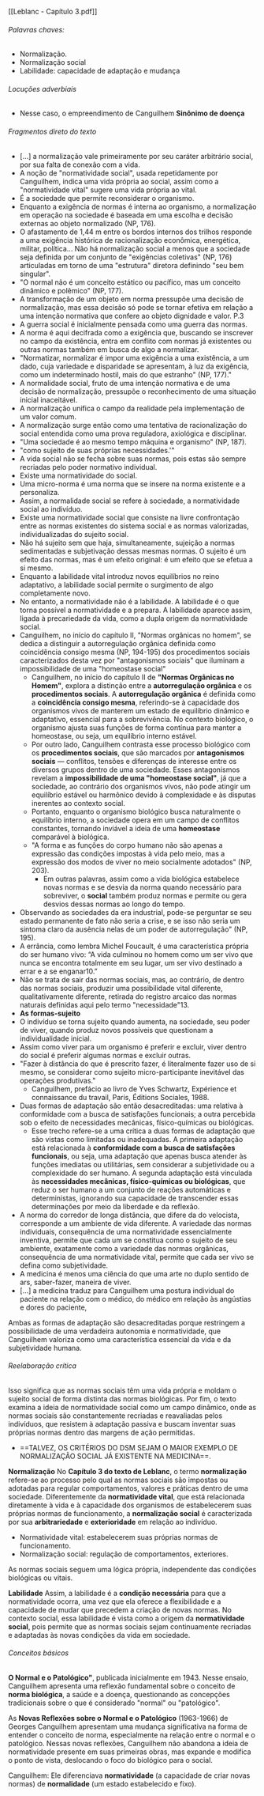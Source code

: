 [[Leblanc - Capítulo 3.pdf]]

###### Palavras chaves:
- Normalização.
- Normalização social
- Labilidade: capacidade de adaptação e mudança
###### Locuções adverbiais 
- Nesse caso, o empreendimento de Canguilhem
**Sinônimo de doença**

###### Fragmentos direto do texto
- [...] a normalização vale primeiramente por seu caráter arbitrário social, por sua falta de conexão com a vida.
- A noção de "normatividade social", usada repetidamente por Canguilhem, indica uma vida própria ao social, assim como a "normatividade vital" sugere uma vida própria ao vital.
- É a sociedade que permite reconsiderar o organismo.
- Enquanto a exigência de normas é interna ao organismo, a normalização em operação na sociedade é baseada em uma escolha e decisão externas ao objeto normalizado (NP, 176).
- O afastamento de 1,44 m entre os bordos internos dos trilhos responde a uma exigência histórica de racionalização econômica, energética, militar, política... Não há normalização social a menos que a sociedade seja definida por um conjunto de "exigências coletivas" (NP, 176) articuladas em torno de uma "estrutura" diretora definindo "seu bem singular".
- "O normal não é um conceito estático ou pacífico, mas um conceito dinâmico e polêmico" (NP, 177).
- A transformação de um objeto em norma pressupõe uma decisão de normalização, mas essa decisão só pode se tornar efetiva em relação a uma intenção normativa que confere ao objeto dignidade e valor. P.3
- A guerra social é inicialmente pensada como uma guerra das normas.
- A norma é aqui decifrada como a exigência que, buscando se inscrever no campo da existência, entra em conflito com normas já existentes ou outras normas também em busca de algo a normalizar.
- "Normatizar, normalizar é impor uma exigência a uma existência, a um dado, cuja variedade e disparidade se apresentam, à luz da exigência, como um indeterminado hostil, mais do que estranho" (NP, 177)."
- A normalidade social, fruto de uma intenção normativa e de uma decisão de normalização, pressupõe o reconhecimento de uma situação inicial inaceitável.
- A normalização unifica o campo da realidade pela implementação de um valor comum.
- A normalização surge então como uma tentativa de racionalização do social entendida como uma prova reguladora, axiológica e disciplinar.
- "Uma sociedade é ao mesmo tempo máquina e organismo" (NP, 187).
- "como sujeito de suas próprias necessidades.'"
- A vida social não se fecha sobre suas normas, pois estas são sempre recriadas pelo poder normativo individual.
- Existe uma normatividade do social.
- Uma micro-norma é uma norma que se insere na norma existente e a personaliza.
- Assim, a normalidade social se refere à sociedade, a normatividade social ao indivíduo.
- Existe uma normatividade social que consiste na livre confrontação entre as normas existentes do sistema social e as normas valorizadas, individualizadas do sujeito social.
- Não há sujeito sem que haja, simultaneamente, sujeição a normas sedimentadas e subjetivação dessas mesmas normas. O sujeito é um efeito das normas, mas é um efeito original: é um efeito que se efetua a si mesmo.
- Enquanto a labilidade vital introduz novos equilíbrios no reino adaptativo, a labilidade social permite o surgimento de algo completamente novo.
- No entanto, a normatividade não é a labilidade. A labilidade é o que torna possível a normatividade e a prepara. A labilidade aparece assim, ligada à precariedade da vida, como a dupla origem da normatividade social.
- Canguilhem, no início do capítulo II, "Normas orgânicas no homem", se dedica a distinguir a autorregulação orgânica definida como coincidência consigo mesma (NP, 194-195) dos procedimentos sociais caracterizados desta vez por "antagonismos sociais" que iluminam a impossibilidade de uma "homeostase social"
	- Canguilhem, no início do capítulo II de **"Normas Orgânicas no Homem"**, explora a distinção entre a **autorregulação orgânica** e os **procedimentos sociais**. A **autorregulação orgânica** é definida como a **coincidência consigo mesma**, referindo-se à capacidade dos organismos vivos de manterem um estado de equilíbrio dinâmico e adaptativo, essencial para a sobrevivência. No contexto biológico, o organismo ajusta suas funções de forma contínua para manter a homeostase, ou seja, um equilíbrio interno estável.
	- Por outro lado, Canguilhem contrasta esse processo biológico com os **procedimentos sociais**, que são marcados por **antagonismos sociais** — conflitos, tensões e diferenças de interesse entre os diversos grupos dentro de uma sociedade. Esses antagonismos revelam a **impossibilidade de uma "homeostase social"**, já que a sociedade, ao contrário dos organismos vivos, não pode atingir um equilíbrio estável ou harmônico devido à complexidade e às disputas inerentes ao contexto social.
	- Portanto, enquanto o organismo biológico busca naturalmente o equilíbrio interno, a sociedade opera em um campo de conflitos constantes, tornando inviável a ideia de uma **homeostase** comparável à biológica.
	- "A forma e as funções do corpo humano não são apenas a expressão das condições impostas à vida pelo meio, mas a expressão dos modos de viver no meio socialmente adotados" (NP, 203).
		- Em outras palavras, assim como a vida biológica estabelece novas normas e se desvia da norma quando necessário para sobreviver, o **social** também produz normas e permite ou gera desvios dessas normas ao longo do tempo.
- Observando as sociedades da era industrial, pode-se perguntar se seu estado permanente de fato não seria a crise, e se isso não seria um sintoma claro da ausência nelas de um poder de autorregulação" (NP, 195).
- A errância, como lembra Michel Foucault, é uma característica própria do ser humano vivo: “A vida culminou no homem como um ser vivo que nunca se encontra totalmente em seu lugar, um ser vivo destinado a errar e a se enganar10.”
- Não se trata de sair das normas sociais, mas, ao contrário, de dentro das normas sociais, produzir uma possibilidade vital diferente, qualitativamente diferente, retirada do registro arcaico das normas naturais definidas aqui pelo termo "necessidade"13.
- **As formas-sujeito**
- O indivíduo se torna sujeito quando aumenta, na sociedade, seu poder de viver, quando produz novos possíveis que questionam a individualidade inicial.
- Assim como viver para um organismo é preferir e excluir, viver dentro do social é preferir algumas normas e excluir outras.
- "Fazer à distância do que é prescrito fazer, é literalmente fazer uso de si mesmo, se considerar como sujeito micro-participante inevitável das operações produtivas."
	- Canguilhem, prefácio ao livro de Yves Schwartz, Expérience et connaissance du travail, Paris, Éditions Sociales, 1988.
- Duas formas de adaptação são então desacreditadas: uma relativa à conformidade com a busca de satisfações funcionais; a outra percebida sob o efeito de necessidades mecânicas, físico-químicas ou biológicas.
	- Esse trecho refere-se a uma crítica a duas formas de adaptação que são vistas como limitadas ou inadequadas. A primeira adaptação está relacionada à **conformidade com a busca de satisfações funcionais**, ou seja, uma adaptação que apenas busca atender às funções imediatas ou utilitárias, sem considerar a subjetividade ou a complexidade do ser humano. A segunda adaptação está vinculada às **necessidades mecânicas, físico-químicas ou biológicas**, que reduz o ser humano a um conjunto de reações automáticas e deterministas, ignorando sua capacidade de transcender essas determinações por meio da liberdade e da reflexão.
- A norma do corredor de longa distância, que difere da do velocista, corresponde a um ambiente de vida diferente. A variedade das normas individuais, consequência de uma normatividade essencialmente inventiva, permite que cada um se constitua como o sujeito de seu ambiente, exatamente como a variedade das normas orgânicas, consequência de uma normatividade vital, permite que cada ser vivo se defina como subjetividade.
- A medicina é menos uma ciência do que uma arte no duplo sentido de ars, saber-fazer, maneira de viver.
- [...] a medicina traduz para Canguilhem uma postura individual do paciente na relação com o médico, do médico em relação às angústias e dores do paciente,

Ambas as formas de adaptação são desacreditadas porque restringem a possibilidade de uma verdadeira autonomia e normatividade, que Canguilhem valoriza como uma característica essencial da vida e da subjetividade humana.
###### Reelaboração crítica
Isso significa que as normas sociais têm uma vida própria e moldam o sujeito social de forma distinta das normas biológicas.
Por fim, o texto examina a ideia de normatividade social como um campo dinâmico, onde as normas sociais são constantemente recriadas e reavaliadas pelos indivíduos, que resistem à adaptação passiva e buscam inventar suas próprias normas dentro das margens de ação permitidas.
- ==TALVEZ, OS CRITÉRIOS DO DSM SEJAM O MAIOR EXEMPLO DE NORMALIZAÇÃO SOCIAL JÁ EXISTENTE NA MEDICINA==. 

**Normalização**
No **Capítulo 3 do texto de Leblanc**, o termo **normalização** refere-se ao processo pelo qual as normas sociais são impostas ou adotadas para regular comportamentos, valores e práticas dentro de uma sociedade. Diferentemente da **normatividade vital**, que está relacionada diretamente à vida e à capacidade dos organismos de estabelecerem suas próprias normas de funcionamento, a **normalização social** é caracterizada por sua **arbitrariedade** e **exterioridade** em relação ao indivíduo.
- Normatividade vital: estabelecerem suas próprias normas de funcionamento. 
- Normalização social: regulação de comportamentos, exteriores. 

As normas sociais seguem uma lógica própria, independente das condições biológicas ou vitais.

**Labilidade**
Assim, a labilidade é a **condição necessária** para que a normatividade ocorra, uma vez que ela oferece a flexibilidade e a capacidade de mudar que precedem a criação de novas normas. No contexto social, essa labilidade é vista como a origem da **normatividade social**, pois permite que as normas sociais sejam continuamente recriadas e adaptadas às novas condições da vida em sociedade.

###### Conceitos básicos
**O Normal e o Patológico"**, publicada inicialmente em 1943. Nesse ensaio, Canguilhem apresenta uma reflexão fundamental sobre o conceito de **norma biológica**, a saúde e a doença, questionando as concepções tradicionais sobre o que é considerado "normal" ou "patológico".

As **Novas Reflexões sobre o Normal e o Patológico** (1963-1966) de Georges Canguilhem apresentam uma mudança significativa na forma de entender o conceito de norma, especialmente na relação entre o normal e o patológico. Nessas novas reflexões, Canguilhem não abandona a ideia de normatividade presente em suas primeiras obras, mas expande e modifica o ponto de vista, deslocando o foco do biológico para o social.

Canguilhem: Ele diferenciava **normatividade** (a capacidade de criar novas normas) de **normalidade** (um estado estabelecido e fixo).